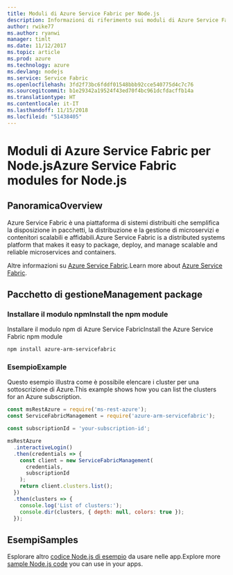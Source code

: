 ```yaml
---
title: Moduli di Azure Service Fabric per Node.js
description: Informazioni di riferimento sui moduli di Azure Service Fabric per Node.js
author: rwike77
ms.author: ryanwi
manager: timlt
ms.date: 11/12/2017
ms.topic: article
ms.prod: azure
ms.technology: azure
ms.devlang: nodejs
ms.service: Service Fabric
ms.openlocfilehash: 3fd2f73bc6fddf01548bbb92cce540775d4c7c76
ms.sourcegitcommit: b1e29342a19524f43ed70f4bc961dcfdacffb14a
ms.translationtype: HT
ms.contentlocale: it-IT
ms.lasthandoff: 11/15/2018
ms.locfileid: "51438405"
---
```

# <a name="azure-service-fabric-modules-for-nodejs"></a><span data-ttu-id="713a4-103">Moduli di Azure Service Fabric per Node.js</span><span class="sxs-lookup"><span data-stu-id="713a4-103">Azure Service Fabric modules for Node.js</span></span>

## <a name="overview"></a><span data-ttu-id="713a4-104">Panoramica</span><span class="sxs-lookup"><span data-stu-id="713a4-104">Overview</span></span>

<span data-ttu-id="713a4-105">Azure Service Fabric è una piattaforma di sistemi distribuiti che semplifica la disposizione in pacchetti, la distribuzione e la gestione di microservizi e contenitori scalabili e affidabili.</span><span class="sxs-lookup"><span data-stu-id="713a4-105">Azure Service Fabric is a distributed systems platform that makes it easy to package, deploy, and manage scalable and reliable microservices and containers.</span></span>

<span data-ttu-id="713a4-106">Altre informazioni su [Azure Service Fabric](https://docs.microsoft.com/azure/service-fabric/service-fabric-overview).</span><span class="sxs-lookup"><span data-stu-id="713a4-106">Learn more about [Azure Service Fabric](https://docs.microsoft.com/azure/service-fabric/service-fabric-overview).</span></span>

## <a name="management-package"></a><span data-ttu-id="713a4-107">Pacchetto di gestione</span><span class="sxs-lookup"><span data-stu-id="713a4-107">Management package</span></span>

### <a name="install-the-npm-module"></a><span data-ttu-id="713a4-108">Installare il modulo npm</span><span class="sxs-lookup"><span data-stu-id="713a4-108">Install the npm module</span></span>

<span data-ttu-id="713a4-109">Installare il modulo npm di Azure Service Fabric</span><span class="sxs-lookup"><span data-stu-id="713a4-109">Install the Azure Service Fabric npm module</span></span>

```bash
npm install azure-arm-servicefabric
```

### <a name="example"></a><span data-ttu-id="713a4-110">Esempio</span><span class="sxs-lookup"><span data-stu-id="713a4-110">Example</span></span>

<span data-ttu-id="713a4-111">Questo esempio illustra come è possibile elencare i cluster per una sottoscrizione di Azure.</span><span class="sxs-lookup"><span data-stu-id="713a4-111">This example shows how you can list the clusters for an Azure subscription.</span></span>

```javascript
const msRestAzure = require('ms-rest-azure');
const ServiceFabricManagement = require('azure-arm-servicefabric');

const subscriptionId = 'your-subscription-id';

msRestAzure
  .interactiveLogin()
  .then(credentials => {
    const client = new ServiceFabricManagement(
      credentials,
      subscriptionId
    );
    return client.clusters.list();
  })
  .then(clusters => {
    console.log('List of clusters:');
    console.dir(clusters, { depth: null, colors: true });
  });
```

## <a name="samples"></a><span data-ttu-id="713a4-112">Esempi</span><span class="sxs-lookup"><span data-stu-id="713a4-112">Samples</span></span>

<span data-ttu-id="713a4-113">Esplorare altro [codice Node.js di esempio](https://azure.microsoft.com/resources/samples/?platform=nodejs) da usare nelle app.</span><span class="sxs-lookup"><span data-stu-id="713a4-113">Explore more [sample Node.js code](https://azure.microsoft.com/resources/samples/?platform=nodejs) you can use in your apps.</span></span>
